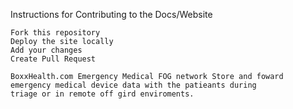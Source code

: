 Instructions for Contributing to the Docs/Website

    Fork this repository
    Deploy the site locally
    Add your changes
    Create Pull Request
    
    BoxxHealth.com Emergency Medical FOG network Store and foward emergency medical device data with the patieants during
    triage or in remote off gird enviroments.
